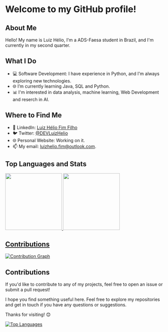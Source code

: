 # Welcome to my GitHub profile!

## About Me
Hello! My name is Luiz Hélio, I'm a ADS-Faesa student in Brazil, and I'm currently in my second quarter.

## What I Do
- 💻 Software Development: I have experience in Python, and I'm always exploring new technologies.
- 🌐 I’m currently learning Java, SQL and Python.
- 📊 I'm interested in data analysis, machine learning, Web Development and reserch in AI.

## Where to Find Me
- 💼 LinkedIn: [Luiz Hélio Fim Filho](https://www.linkedin.com/in/luiz-h%C3%A9lio-fim-filho-24453528b)
- 🐦 Twitter: [@DEVLuizHelio](https://twitter.com/DevLuizHelio)
- 🌐 Personal Website: Working on it.
- 📫 My email: luizhelio.fim@outlook.com.

## Top Languages and Stats
<div>
<a href= "https://github.com/LuizHelio-Fim">
<img height="180em" src="https://github-readme-stats.vercel.app/api/top-langs/?username=LuizHelio-Fim&layout=compact&langs_count=7&theme=dracula"/>
<img height="180em" src="https://github-readme-stats.vercel.app/api?username=LuizHelio-Fim&show_icons=true&theme=dracula&include_all_commits=true&count_private=true"/>
</div>


## Contributions
[![Contribution Graph](https://github-readme-streak-stats.herokuapp.com/?user=LuizHelio-Fim&theme=dark)](https://github.com/LuizHelio-Fim)

## Contributions
If you'd like to contribute to any of my projects, feel free to open an issue or submit a pull request!

I hope you find something useful here. Feel free to explore my repositories and get in touch if you have any questions or suggestions.

Thanks for visiting! 😊

[![Top Languages](https://github-readme-stats.vercel.app/api/top-langs/?username=LuizHelio-Fim&layout=compact&theme=dark)](https://github.com/LuizHelio-Fim)

